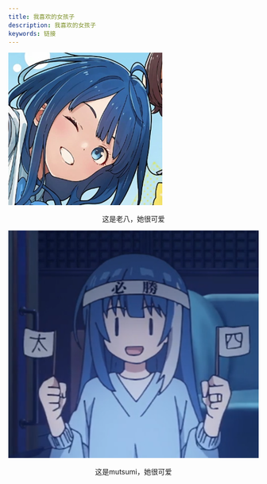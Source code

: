```yaml
---
title: 我喜欢的女孩子
description: 我喜欢的女孩子
keywords: 链接
---
```


![avatar.png](./avatar.png)
<div style="text-align: center;">
    这是老八，她很可爱
</div>

![mutsumi](./mutsumi.png)
<div style="text-align: center;">
这是mutsumi，她很可爱
</div>
